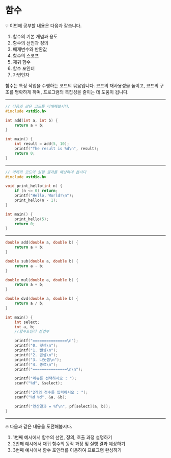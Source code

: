 # 함수

<aside> 💡 이번에 공부할 내용은 다음과 같습니다.

1. 함수의 기본 개념과 용도
2. 함수의 선언과 정의
3. 매개변수와 반환값
4. 함수의 스코프
5. 재귀 함수
6. 함수 포인터
7. 가변인자

함수는 특정 작업을 수행하는 코드의 묶음입니다. 코드의 재사용성을 높이고, 코드의 구조를 명확하게 하며, 프로그램의 복잡성을 줄이는 데 도움이 됩니다.

</aside>

---

```c
// 다음과 같은 코드를 이해해봅시다.
#include <stdio.h>

int add(int a, int b) {
    return a + b;
}

int main() {
    int result = add(5, 10);
    printf("The result is %d\n", result);
    return 0;
}
```

---

```c
// 아래의 코드의 실행 결과를 예상하여 봅시다
#include <stdio.h>

void print_hello(int n) {
    if (n <= 0) return;
    printf("Hello, World!\n");
    print_hello(n - 1);
}

int main() {
    print_hello(5);
    return 0;
}
```

---

```c
double add(double a, double b) {
	return a + b;
}

double sub(double a, double b) {
	return a - b;
}

double mul(double a, double b) {
	return a + b;
}

double dvd(double a, double b) {
	return a / b;
}

int main() {
	int select;
	int a, b;
	//함수포인터 선언부

	printf("===============\n");
	printf("0. 덧셈\n");
	printf("1. 뺄셈\n");
	printf("2. 곱셈\n");
	printf("3. 나눗셈\n");
	printf("4. 종료\n");
	printf("===============\n\n");

	printf("메뉴를 선택하시오 : ");
	scanf("%d", &select);

	printf("2개의 정수를 입력하시오 : ");
	scanf("%d %d", &a, &b);

	printf("연산결과 = %f\n", pf[select](a, b));
}
```
---


<aside> 🔥 다음과 같은 내용을 도전해봅시다.

1. 1번째 예시에서 함수의 선언, 정의, 호출 과정 설명하기
2. 2번째 예시에서 재귀 함수의 동작 과정 및 실행 결과 예상하기
3. 3번째 예시에서 함수 포인터를 이용하여 프로그램 완성하기

</aside>
